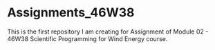 # Assignments_46W38
This is the first repository I am creating for Assignment of Module 02 - 46W38 Scientific Programming for Wind Energy course.
